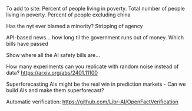 To add to site: Percent of people living in poverty. Total number of people living in poverty. Percent of people excluding china


Has the nyt ever blamed a minority? Stripping of agency

API-based news… how long til the government runs out of money. Which bills have passed

Show where all the AI safety bills are…

How many experiments can you replicate with random noise instead of data?
https://arxiv.org/abs/2401.11100



Superforecasting AIs might be the real win in prediction markets - Can we build AIs and make them superforecast?


Automatic verification: https://github.com/Libr-AI/OpenFactVerification
